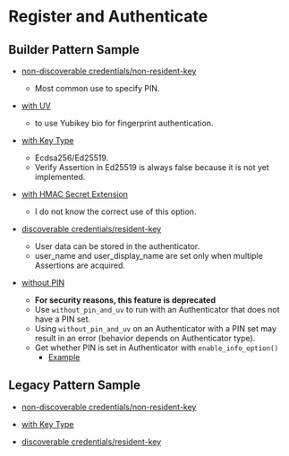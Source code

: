 # Register and Authenticate




## Builder Pattern Sample

- [non-discoverable credentials/non-resident-key](https://github.com/gebogebogebo/ctap-hid-fido2/blob/511bbc5f64cce744bbbbabaf9bde713f1ed33119/examples/test-with-pin-non-rk/src/main.rs#L53-L104)
  - Most common use to specify PIN.
- [with UV](https://github.com/gebogebogebo/ctap-hid-fido2/blob/511bbc5f64cce744bbbbabaf9bde713f1ed33119/examples/test-with-pin-non-rk/src/main.rs#L106-L155)
  - to use Yubikey bio for fingerprint authentication.

- [with Key Type](https://github.com/gebogebogebo/ctap-hid-fido2/blob/511bbc5f64cce744bbbbabaf9bde713f1ed33119/examples/test-with-pin-non-rk/src/main.rs#L158-L210)
  - Ecdsa256/Ed25519.
  - Verify Assertion in Ed25519 is always false because it is not yet implemented.


- [with HMAC Secret Extension](https://github.com/gebogebogebo/ctap-hid-fido2/blob/511bbc5f64cce744bbbbabaf9bde713f1ed33119/examples/test-with-pin-non-rk/src/main.rs#L212-L267)

  - I do not know the correct use of this option.


- [discoverable credentials/resident-key](https://github.com/gebogebogebo/ctap-hid-fido2/blob/511bbc5f64cce744bbbbabaf9bde713f1ed33119/examples/test-with-pin-rk/src/main.rs#L37-L102)
  - User data can be stored in the authenticator.
  - user_name and user_display_name are set only when multiple Assertions are acquired.
- [without PIN](https://github.com/gebogebogebo/ctap-hid-fido2/blob/5b0ac1ca242071aa264774b0c76d0cbd22bd2e2c/examples/test-with-pin-non-rk/src/main.rs#L273-L324)

  - **For security reasons, this feature is deprecated**
  - Use `without_pin_and_uv` to run with an Authenticator that does not have a PIN set.
  - Using `without_pin_and_uv` on an Authenticator with a PIN set may result in an error (behavior depends on Authenticator type).
  - Get whether PIN is set in Authenticator with `enable_info_option()`
    - [Example](https://github.com/gebogebogebo/ctap-hid-fido2/blob/9f3c8bb0c9a343978bc929f682350644d9273c44/examples/get-info/src/main.rs#L52-L56)



## Legacy Pattern Sample

- [non-discoverable credentials/non-resident-key](https://github.com/gebogebogebo/ctap-hid-fido2/blob/511bbc5f64cce744bbbbabaf9bde713f1ed33119/examples/test-with-pin-non-rk/src/main.rs#L286-L338)


- [with Key Type](https://github.com/gebogebogebo/ctap-hid-fido2/blob/511bbc5f64cce744bbbbabaf9bde713f1ed33119/examples/test-with-pin-non-rk/src/main.rs#L340-L393)

- [discoverable credentials/resident-key](https://github.com/gebogebogebo/ctap-hid-fido2/blob/511bbc5f64cce744bbbbabaf9bde713f1ed33119/examples/test-with-pin-rk/src/main.rs#L114-L173)



